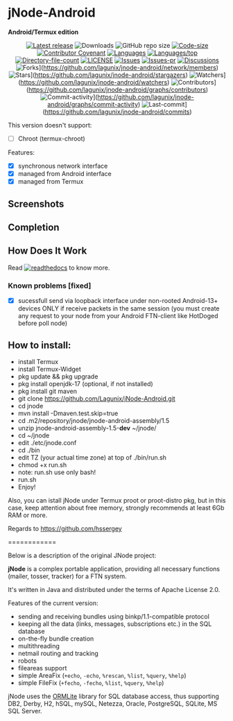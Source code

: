 # jNode-Android

**Android/Termux edition**

<div align="center">

[![Latest release](https://img.shields.io/github/v/release/lagunix/jnode-android?include_prereleases&label=latest%20release&style=for-the-badge)](https://github.com/lagunix/jnode-android/releases/latest)
![Downloads](https://img.shields.io/github/downloads/lagunix/jnode-android/total?style=for-the-badge)
![GitHub repo size](https://img.shields.io/github/repo-size/lagunix/jnode-android?style=for-the-badge)
[![Code-size](https://shields.io/github/languages/code-size/lagunix/jnode-android?style=for-the-badge)](https://github.com/lagunix/jnode-android)
[![Contributor Covenant](https://img.shields.io/badge/Contributor%20Covenant-2.1-4baaaa.svg?style=for-the-badge)](https://github.com/lagunix/jnode-android/blob/main/CODE_OF_CONDUCT.md)
[![Languages](https://shields.io/github/languages/count/lagunix/jnode-android?style=for-the-badge)](https://github.com/Lagunix/jNode-Android)
[![Languages/top](https://shields.io/github/languages/top/lagunix/jnode-android?style=for-the-badge)](https://github.com/Lagunix/jNode-Android)
[![Directory-file-count](https://shields.io/github/directory-file-count/lagunix/jnode-android?style=for-the-badge)](https://github.com/lagunix/jnode-android)
[![LICENSE](https://img.shields.io/github/license/lagunix/jnode-android?color=blue&style=for-the-badge)](https://github.com/lagunix/jnode-android/blob/main/LICENSE)
[![Issues](https://shields.io/github/issues/Lagunix/jNode-Android?style=for-the-badge)](https://github.com/lagunix/jnode-android/issues)
[![Issues-pr](https://shields.io/github/issues-pr/Lagunix/jNode-Android?style=for-the-badge)](https://github.com/lagunix/jnode-android/pulls)
[![Discussions](https://shields.io/github/discussions/Lagunix/jNode-Android?style=for-the-badge)](https://github.com/Lagunix/jNode-Android/discussions)
![Forks](https://shields.io/github/forks/Lagunix/jNode-Android?style=for-the-badges)](https://github.com/lagunix/jnode-android/network/members)
![Stars](https://shields.io/github/stars/lagunix/jnode-android?style=for-the-badge)](https://github.com/lagunix/jnode-android/stargazers)
![Watchers](https://shields.io/github/watchers/lagunix/jnode-android?style=for-the-badge)](https://github.com/lagunix/jnode-android/watchers)
![Contributors](https://shields.io/github/contributors/lagunix/jnode-android?style=for-the-badge)](https://github.com/lagunix/jnode-android/graphs/contributors)
![Commit-activity](https://shields.io/github/commit-activity/w/lagunix/jnode-android?style=for-the-badge)](https://github.com/lagunix/jnode-android/graphs/commit-activity)
![Last-commit](https://shields.io/github/last-commit/Lagunix/jNode-Android?style=for-the-badge)](https://github.com/lagunix/jnode-android/commits)
</div>

This version doesn't support:

- [ ] Chroot (termux-chroot)

Features:

- [x] synchronous network interface
- [x] managed from Android interface
- [x] managed from Termux

## Screenshots

## Completion

## How Does It Work

Read
[![readthedocs](https://shields.io/readthedocs/lagunix/jnode-android)](https://jnode-android.readthedocs.io)
to know more.

### Known problems [fixed]
- [x] sucessfull send via loopback interface under non-rooted Android-13+ devices ONLY if receive packets in the same session (you must create any request to your node from your Android FTN-client like HotDoged before poll node)

## How to install:
* install Termux
* install Termux-Widget
* pkg update && pkg upgrade
* pkg install openjdk-17 (optional, if not installed)
* pkg install git maven
* git clone https://github.com/Lagunix/jNode-Android.git
* cd jnode
* mvn install -Dmaven.test.skip=true
* cd .m2/repository/jnode/jnode-android-assembly/1.5
* unzip jnode-android-assembly-1.5-**dev** ~/jnode/
* cd ~/jnode 
* edit ./etc/jnode.conf
* cd ./bin
* edit TZ (your actual time zone) at top of ./bin/run.sh
* chmod +x run.sh
* note: run.sh use only bash!
* run.sh
* Enjoy!

Also, you can istall jNode under Termux proot or proot-distro pkg, but in this case, keep attention about free memory, strongly recommends at least 6Gb RAM or more.

Regards to https://github.com/hssergey

============

Below is a description of the original JNode project:

**jNode** is a complex portable application, providing all necessary functions (mailer, tosser, tracker) for a FTN system.

It's written in Java and distributed under the terms of Apache License 2.0.

Features of the current version:
- sending and receiving bundles using binkp/1.1-compatible protocol
- keeping all the data (links, messages, subscriptions etc.) in the SQL database
- on-the-fly bundle creation
- multithreading
- netmail routing and tracking
- robots
- fileareas support
- simple AreaFix (`+echo`, `-echo`, `%rescan`, `%list`, `%query`, `%help`)
- simple FileFix (`+fecho`, `-fecho`, `%list`, `%query`, `%help`)

jNode uses the [ORMLite](http://ormlite.com) library for SQL database access, thus supporting DB2, Derby, H2, hSQL, mySQL, Netezza, Oracle, PostgreSQL, SQLite, MS SQL Server.

